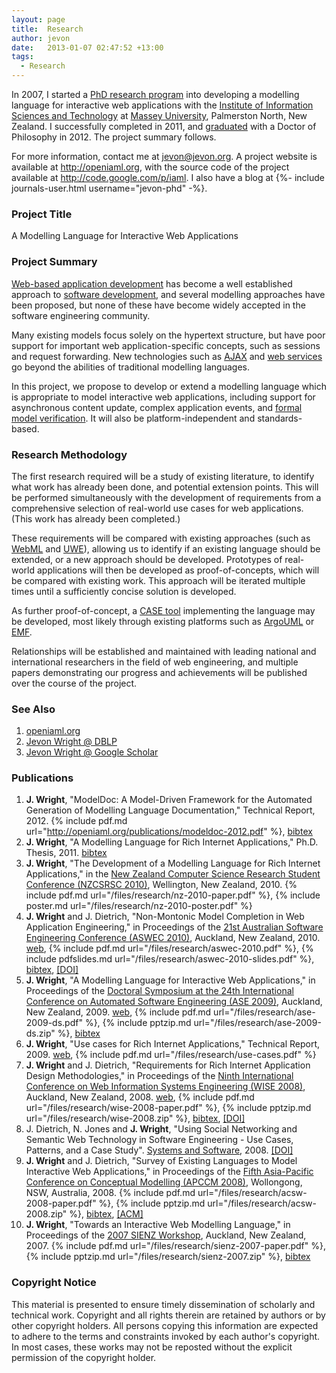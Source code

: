 ```yaml
---
layout: page
title:  Research
author: jevon
date:   2013-01-07 02:47:52 +13:00
tags:
  - Research
---
```


In 2007, I started a [PhD research program](Research.md) into developing a modelling language for interactive web applications with the <a href="http://www-ist.massey.ac.nz">Institute of Information Sciences and Technology</a> at <a href="http://www.massey.ac.nz">Massey University</a>, Palmerston North, New Zealand. I successfully completed in 2011, and <a href="http://www.youtube.com/watch?v=d9Vlo4pkYIA#t=85m32s" class="youtube">graduated</a> with a Doctor of Philosophy in 2012. The project summary follows.

For more information, contact me at jevon@jevon.org. A project website is available at <a href="http://openiaml.org">http://openiaml.org</a>, with the source code of the project available at <a href="http://code.google.com/p/iaml">http://code.google.com/p/iaml</a>. I also have a blog at <span>{%- include journals-user.html username="jevon-phd" -%}</span>.

### Project Title
A Modelling Language for Interactive Web Applications

### Project Summary
[Web-based application development](Web_Development.md) has become a well established approach to [software development](Software.md), and several modelling approaches have been proposed, but none of these have become widely accepted in the software engineering community.

Many existing models focus solely on the hypertext structure, but have poor support for important web application-specific concepts, such as sessions and request forwarding. New technologies such as [AJAX](AJAX.md) and [web services](web-services.md) go beyond the abilities of traditional modelling languages.

In this project, we propose to develop or extend a modelling language which is appropriate to model interactive web applications, including support for asynchronous content update, complex application events, and [formal model verification](formal-model-verification.md). It will also be platform-independent and standards-based.

### Research Methodology
The first research required will be a study of existing literature, to identify what work has already been done, and potential extension points. This will be performed simultaneously with the development of requirements from a comprehensive selection of real-world use cases for web applications. (This work has already been completed.)

These requirements will be compared with existing approaches (such as [WebML](webml.md) and [UWE](uwe.md)), allowing us to identify if an existing language should be extended, or a new approach should be developed. Prototypes of real-world applications will then be developed as proof-of-concepts, which will be compared with existing work. This approach will be iterated multiple times until a sufficiently concise solution is developed.

As further proof-of-concept, a [CASE tool](case-tool.md) implementing the language may be developed, most likely through existing platforms such as [ArgoUML](argouml.md) or [EMF](EMF.md).

Relationships will be established and maintained with leading national and international researchers in the field of web engineering, and multiple papers demonstrating our progress and achievements will be published over the course of the project.

### See Also
1. <a href="http://openiaml.org">openiaml.org</a>
1. <a href="http://www.informatik.uni-trier.de/~ley/db/indices/a-tree/w/Wright:Jevon_M=.html">Jevon Wright @ DBLP</a>
1. <a href="http://scholar.google.com/scholar?hl=en&lr=&sa=G&oi=qs&q=jevon+wright+author:j-wright">Jevon Wright @ Google Scholar</a>

### Publications
1. **J. Wright**, "ModelDoc: A Model-Driven Framework for the Automated Generation of Modelling Language Documentation," Technical Report, 2012. {% include pdf.md url="http://openiaml.org/publications/modeldoc-2012.pdf" %}, <a href="http://openiaml.org/publications/bib/modeldoc-2012.bib">bibtex</a>
1. **J. Wright**, "A Modelling Language for Rich Internet Applications," Ph.D. Thesis, 2011. <a href="http://openiaml.org/publications/bib/thesis.bib">bibtex</a>
1. **J. Wright**, "The Development of a Modelling Language for Rich Internet Applications," in the <a href="http://ecs.victoria.ac.nz/Events/NZCSRSC2010/WebHome">New Zealand Computer Science Research Student Conference (NZCSRSC 2010)</a>, Wellington, New Zealand, 2010. {% include pdf.md url="/files/research/nz-2010-paper.pdf" %}, {% include poster.md url="/files/research/nz-2010-poster.pdf" %}
1. **J. Wright** and J. Dietrich, "Non-Montonic Model Completion in Web Application Engineering," in Proceedings of the <a href="http://aswec2010.massey.ac.nz/">21st Australian Software Engineering Conference (ASWEC 2010)</a>, Auckland, New Zealand, 2010. <a href="http://openiaml.org">web</a>, {% include pdf.md url="/files/research/aswec-2010.pdf" %}, {% include pdfslides.md url="/files/research/aswec-2010-slides.pdf" %}, <a href="http://openiaml.org/publications/bib/aswec-2010.bib">bibtex</a>, <a href="http://dx.doi.org/10.1109/ASWEC.2010.17">[DOI]</a>
1. **J. Wright**, "A Modelling Language for Interactive Web Applications," in Proceedings of the <a href="https://www.se.auckland.ac.nz/conferences/ase09/">Doctoral Symposium at the 24th International Conference on Automated Software Engineering (ASE 2009)</a>, Auckland, New Zealand, 2009. <a href="http://openiaml.org">web</a>, {% include pdf.md url="/files/research/ase-2009-ds.pdf" %}, {% include pptzip.md url="/files/research/ase-2009-ds.zip" %}, <a href="http://openiaml.org/publications/bib/ase-2009.bib">bibtex</a>
1. **J. Wright**, "Use cases for Rich Internet Applications," Technical Report, 2009. <a href="http://openiaml.org">web</a>, {% include pdf.md url="/files/research/use-cases.pdf" %}
1. **J. Wright** and J. Dietrich, "Requirements for Rich Internet Application Design Methodologies," in Proceedings of the <a href="http://wise2008.mucoms.org/">Ninth International Conference on Web Information Systems Engineering (WISE 2008)</a>, Auckland, New Zealand, 2008. <a href="http://openiaml.org">web</a>, {% include pdf.md url="/files/research/wise-2008-paper.pdf" %}, {% include pptzip.md url="/files/research/wise-2008.zip" %}, <a href="http://openiaml.org/publications/bib/wise-2008.bib">bibtex</a>, <a href="http://dx.doi.org/10.1007/978-3-540-85481-4_10">[DOI]</a>
1. J. Dietrich, N. Jones and **J. Wright**, "Using Social Networking and Semantic Web Technology in Software Engineering - Use Cases, Patterns, and a Case Study". <a href="http://www.sciencedirect.com/science/journal/01641212">Systems and Software</a>, 2008. <a href="http://dx.doi.org/10.1016/j.jss.2008.03.060">[DOI]</a>
1. **J. Wright** and J. Dietrich, "Survey of Existing Languages to Model Interactive Web Applications," in Proceedings of the <a href="http://apccm.massey.ac.nz/apccm08/">Fifth Asia-Pacific Conference on Conceptual Modelling (APCCM 2008)</a>, Wollongong, NSW, Australia, 2008. {% include pdf.md url="/files/research/acsw-2008-paper.pdf" %}, {% include pptzip.md url="/files/research/acsw-2008.zip" %}, <a href="http://openiaml.org/publications/bib/apccm-2008.bib">bibtex</a>, <a href="http://portal.acm.org/citation.cfm?id=1379444">[ACM]</a>
1. **J. Wright**, "Towards an Interactive Web Modelling Language," in Proceedings of the <a href="https://www.se.auckland.ac.nz/sienz/SIENZ07/">2007 SIENZ Workshop</a>, Auckland, New Zealand, 2007. {% include pdf.md url="/files/research/sienz-2007-paper.pdf" %}, {% include pptzip.md url="/files/research/sienz-2007.zip" %}, <a href="http://openiaml.org/publications/bib/sienz-2007.bib">bibtex</a>

### Copyright Notice
This material is presented to ensure timely dissemination of scholarly and technical work. Copyright and all rights therein are retained by authors or by other copyright holders. All persons copying this information are expected to adhere to the terms and constraints invoked by each author's copyright. In most cases, these works may not be reposted without the explicit permission of the copyright holder.

